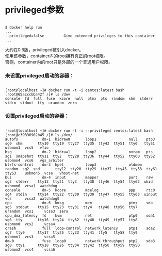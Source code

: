 # privileged参数  
<pre><code>
$ docker help run 
...
--privileged=false         Give extended privileges to this container
...
</code></pre>
大约在0.6版，privileged被引入docker。   
使用该参数，container内的root拥有真正的root权限。   
否则，container内的root只是外部的一个普通用户权限。  
### 未设置privileged启动的容器：   
<pre><code>
[root@localhost ~]# docker run -t -i centos:latest bash
[root@65acccbba42f /]# ls /dev
console  fd  full  fuse  kcore  null  ptmx  pts  random  shm  stderr  stdin  stdout  tty  urandom  zero
</code></pre>
### 设置privileged启动的容器：   
<pre><code>
[root@localhost ~]# docker run -t -i --privileged centos:latest bash
[root@c39330902b45 /]# ls /dev/
autofs           dm-1  hidraw0       loop1               null    ptp3    sg0  shm       tty10  tty19  tty27  tty35  tty43  tty51  tty6   ttyS1    usbmon3  vcs5   vfio
bsg              dm-2  hidraw1       loop2               nvram   pts     sg1  snapshot  tty11  tty2   tty28  tty36  tty44  tty52  tty60  ttyS2    usbmon4  vcs6   vga_arbiter
btrfs-control    dm-3  hpet          loop3               oldmem  random  sg2  snd       tty12  tty20  tty29  tty37  tty45  tty53  tty61  ttyS3    usbmon5  vcsa   vhost-net
bus              dm-4  input         mapper              port    raw     sg3  stderr    tty13  tty21  tty3   tty38  tty46  tty54  tty62  uhid     usbmon6  vcsa1  watchdog
console          dm-5  kcore         mcelog              ppp     rtc0    sg4  stdin     tty14  tty22  tty30  tty39  tty47  tty55  tty63  uinput   vcs      vcsa2  watchdog0
cpu              dm-6  kmsg          mem                 ptmx    sda     sg5  stdout    tty15  tty23  tty31  tty4   tty48  tty56  tty7   urandom  vcs1     vcsa3  zero
cpu_dma_latency  fd    kvm           net                 ptp0    sda1    sg6  tty       tty16  tty24  tty32  tty40  tty49  tty57  tty8   usbmon0  vcs2     vcsa4
crash            full  loop-control  network_latency     ptp1    sda2    sg7  tty0      tty17  tty25  tty33  tty41  tty5   tty58  tty9   usbmon1  vcs3     vcsa5
dm-0             fuse  loop0         network_throughput  ptp2    sda3    sg8  tty1      tty18  tty26  tty34  tty42  tty50  tty59  ttyS0  usbmon2  vcs4     vcsa6
</code></pre>


